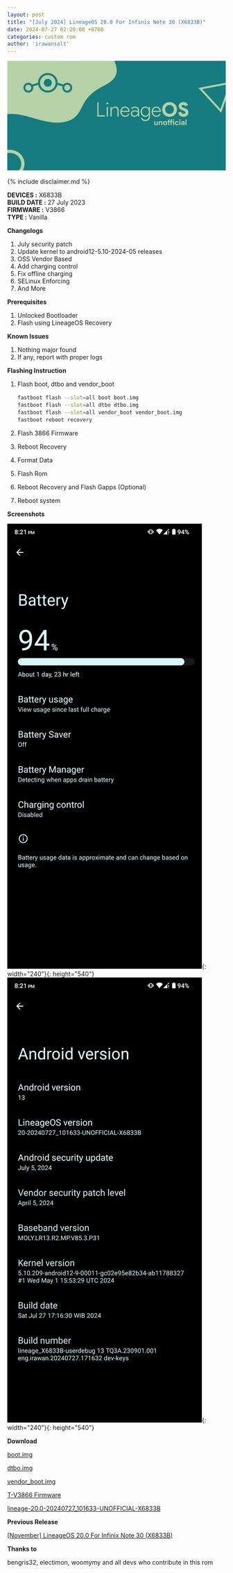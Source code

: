 ```yaml
---
layout: post
title: "[July 2024] LineageOS 20.0 For Infinix Note 30 (X6833B)"
date: 2024-07-27 02:20:00 +0700
categories: custom rom
author: 'irawansalt'
---
```

![LineageOS Banner](/assets/images/banner/lineageos.jpeg)

{% include disclaimer.md %}

**DEVICES :** X6833B<br>
**BUILD DATE :** 27 July 2023<br>
**FIRMWARE :** V3866<br>
**TYPE :** Vanilla

**Changelogs**
<ol>
    <li>July security patch</li>
    <li>Update kernel to android12-5.10-2024-05 releases</li>
    <li>OSS Vendor Based</li>
    <li>Add charging control</li>
    <li>Fix offline charging</li>
    <li>SELinux Enforcing</li>
    <li>And More</li>
</ol>

**Prerequisites**
<ol>
    <li>Unlocked Bootloader</li>
    <li>Flash using LineageOS Recovery</li>
</ol>

**Known Issues**
<ol>
    <li>Nothing major found</li>
    <li>If any, report with proper logs</li>
</ol>

**Flashing Instruction**
1. Flash boot, dtbo and vendor_boot

    ```sh
    fastboot flash --slot=all boot boot.img
    fastboot flash --slot=all dtbo dtbo.img
    fastboot flash --slot=all vendor_boot vendor_boot.img
    fastboot reboot recovery
    ```

2. Flash 3866 Firmware
3. Reboot Recovery
4. Format Data
5. Flash Rom
6. Reboot Recovery and Flash Gapps (Optional)
7. Reboot system


**Screenshots**

![Battery Settings](/assets/images/screenshots/2024/July/27/lineageos_x6833b_1.png){: width="240"}{: height="540"}
![About Phone](/assets/images/screenshots/2024/July/27/lineageos_x6833b_2.png){: width="240"}{: height="540"}

**Download**

[boot.img](https://github.com/Irawans-Android-Lab/random-stuff/releases/download/lineage-20.0-20240727_101633-UNOFFICIAL-X6833B/boot.img)

[dtbo.img](https://github.com/Irawans-Android-Lab/random-stuff/releases/download/lineage-20.0-20240727_101633-UNOFFICIAL-X6833B/dtbo.img)

[vendor_boot.img](https://github.com/Irawans-Android-Lab/random-stuff/releases/download/lineage-20.0-20240727_101633-UNOFFICIAL-X6833B/vendor_boot.img)

[T-V3866 Firmware](https://github.com/Transsion-MT6789-Resources/firmware_files/releases/download/x6883b/x6833b_firmware_files_t_v3866.zip)

[lineage-20.0-20240727_101633-UNOFFICIAL-X6833B](https://sfl.gl/vYm4M)

**Previous Release**

[[November] LineageOS 20.0 For Infinix Note 30 (X6833B)](/custom/rom/2023/11/17/lineageos-x6833b.html)

**Thanks to**

bengris32, electimon, woomymy and all devs who contribute in this rom


